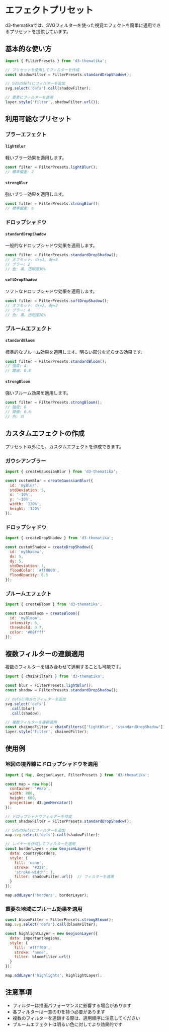# エフェクトプリセット

d3-thematikaでは、SVGフィルターを使った視覚エフェクトを簡単に適用できるプリセットを提供しています。

## 基本的な使い方

```javascript
import { FilterPresets } from 'd3-thematika';

// プリセットを使用してフィルターを作成
const shadowFilter = FilterPresets.standardDropShadow();

// SVGのdefsにフィルターを追加
svg.select('defs').call(shadowFilter);

// 要素にフィルターを適用
layer.style('filter', shadowFilter.url());
```

## 利用可能なプリセット

### ブラーエフェクト

#### `lightBlur`
軽いブラー効果を適用します。

```javascript
const filter = FilterPresets.lightBlur();
// 標準偏差: 2
```

#### `strongBlur`
強いブラー効果を適用します。

```javascript
const filter = FilterPresets.strongBlur();
// 標準偏差: 8
```

### ドロップシャドウ

#### `standardDropShadow`
一般的なドロップシャドウ効果を適用します。

```javascript
const filter = FilterPresets.standardDropShadow();
// オフセット: dx=3, dy=3
// ブラー: 2
// 色: 黒、透明度30%
```

#### `softDropShadow`
ソフトなドロップシャドウ効果を適用します。

```javascript
const filter = FilterPresets.softDropShadow();
// オフセット: dx=2, dy=2
// ブラー: 4
// 色: 黒、透明度20%
```

### ブルームエフェクト

#### `standardBloom`
標準的なブルーム効果を適用します。明るい部分を光らせる効果です。

```javascript
const filter = FilterPresets.standardBloom();
// 強度: 4
// 閾値: 0.8
```

#### `strongBloom`
強いブルーム効果を適用します。

```javascript
const filter = FilterPresets.strongBloom();
// 強度: 8
// 閾値: 0.6
// 色: 白
```

## カスタムエフェクトの作成

プリセット以外にも、カスタムエフェクトを作成できます。

### ガウシアンブラー

```javascript
import { createGaussianBlur } from 'd3-thematika';

const customBlur = createGaussianBlur({
  id: 'myBlur',
  stdDeviation: 5,
  x: '-10%',
  y: '-10%',
  width: '120%',
  height: '120%'
});
```

### ドロップシャドウ

```javascript
import { createDropShadow } from 'd3-thematika';

const customShadow = createDropShadow({
  id: 'myShadow',
  dx: 5,
  dy: 5,
  stdDeviation: 3,
  floodColor: '#ff0000',
  floodOpacity: 0.5
});
```

### ブルームエフェクト

```javascript
import { createBloom } from 'd3-thematika';

const customBloom = createBloom({
  id: 'myBloom',
  intensity: 6,
  threshold: 0.7,
  color: '#00ffff'
});
```

## 複数フィルターの連鎖適用

複数のフィルターを組み合わせて適用することも可能です。

```javascript
import { chainFilters } from 'd3-thematika';

const blur = FilterPresets.lightBlur();
const shadow = FilterPresets.standardDropShadow();

// defsに両方のフィルターを追加
svg.select('defs')
  .call(blur)
  .call(shadow);

// 複数フィルターを連鎖適用
const chainedFilter = chainFilters(['lightBlur', 'standardDropShadow']);
layer.style('filter', chainedFilter);
```

## 使用例

### 地図の境界線にドロップシャドウを適用

```javascript
import { Map, GeojsonLayer, FilterPresets } from 'd3-thematika';

const map = new Map({
  container: '#map',
  width: 800,
  height: 600,
  projection: d3.geoMercator()
});

// ドロップシャドウフィルターを作成
const shadowFilter = FilterPresets.standardDropShadow();

// SVGのdefsにフィルターを追加
map.svg.select('defs').call(shadowFilter);

// レイヤーを作成してフィルターを適用
const borderLayer = new GeojsonLayer({
  data: countryBorders,
  style: {
    fill: 'none',
    stroke: '#333',
    'stroke-width': 1,
    filter: shadowFilter.url()  // フィルターを適用
  }
});

map.addLayer('borders', borderLayer);
```

### 重要な地域にブルーム効果を適用

```javascript
const bloomFilter = FilterPresets.strongBloom();
map.svg.select('defs').call(bloomFilter);

const highlightLayer = new GeojsonLayer({
  data: importantRegions,
  style: {
    fill: '#ffff00',
    stroke: 'none',
    filter: bloomFilter.url()
  }
});

map.addLayer('highlights', highlightLayer);
```

## 注意事項

- フィルターは描画パフォーマンスに影響する場合があります
- 各フィルターは一意のIDを持つ必要があります
- 複数のフィルターを連鎖する際は、適用順序に注意してください
- ブルームエフェクトは明るい色に対してより効果的です